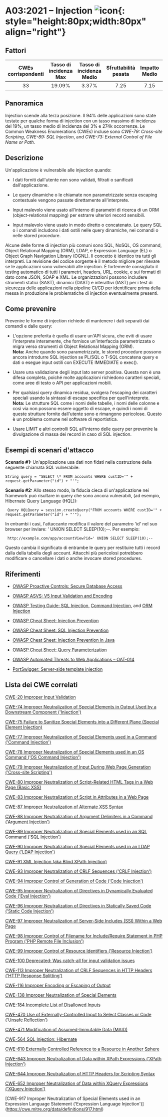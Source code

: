 # A03:2021 – Injection    ![icon](assets/TOP_10_Icons_Final_Injection.png){: style="height:80px;width:80px" align="right"} 

## Fattori

| CWEs corrispondenti | Tasso di incidenza Max | Tasso di incidenza Medio | Sfruttabilità pesata | Impatto Medio | Copertura Max | Copertura media | Occorrenze Totali | CVE Totali |
|:-------------:|:--------------------:|:--------------------:|:--------------:|:--------------:|:----------------------:|:---------------------:|:-------------------:|:------------:|
| 33          | 19.09%             | 3.37%              | 7.25                 | 7.15                | 94.04%       | 47.90%       | 274,228           | 32,078     |

## Panoramica

Injection scende alla terza posizione. Il 94% delle applicazioni
sono state testate per qualche forma di injection con un tasso massimo di incidenza del 19%, un tasso medio di incidenza del 3% e 274k occorrenze. Le Common Weakness Enumerations (CWEs) incluse sono
*CWE-79: Cross-site Scripting*, *CWE-89: SQL Injection*, and *CWE-73:
External Control of File Name or Path*.

## Descrizione 

Un'applicazione è vulnerabile alle injection quando:

- I dati forniti dall'utente non sono validati, filtrati o sanificati dall'applicazione.

- Le query dinamiche o le chiamate non parametrizzate senza escaping contestuale vengono passate direttamente    all'interprete.

- Input malevolo viene usato all'interno di parametri di ricerca di un ORM (object-relational mapping)
    per estrarre ulteriori record sensibili.

- Input malevolo viene usato in modo diretto o concatenato. Le query SQL o i comandi
    includono i dati ostili nelle query dinamiche, nei comandi o nelle stored procedure.


Alcune delle forme di injection più comuni sono SQL, NoSQL, OS command, Object
Relational Mapping (ORM), LDAP, e Expression Language (EL) o Object
Graph Navigation Library (OGNL). Il concetto è identico
tra tutti gli interpreti. La revisione del codice sorgente è il metodo migliore per
rilevare se le applicazioni sono vulnerabili alle injection. È fortemente consigliato il testing
automatico di tutti i parametri, headers, URL, cookie, e sui formati di dato come JSON, SOAP e XML. 
Le organizzazioni possono includere strumenti statici (SAST), dinamici (DAST) e interattivi (IAST) per i test di sicurezza delle applicazioni nella pipeline CI/CD
per identificare prima della messa in produzione le problematiche di injection eventualmente presenti.


## Come prevenire

Prevenire le forme di injection richiede di mantenere i dati separati dai comandi e dalle query:

- L'opzione preferita è quella di usare un'API sicura, che eviti di usare l'interprete
    interamente, che fornisce un'interfaccia parametrizzata o
    migra verso strumenti di Object Relational Mapping (ORM).<br/>
    **Nota:** Anche quando sono parametrizzate, le stored procedure possono ancora introdurre
    SQL injection se PL/SQL o T-SQL concatena query e dati o
    esegue input ostili con EXECUTE IMMEDIATE o exec().

- Usare una validazione degli input lato server positiva. Questa
    non è una difesa completa, poiché molte applicazioni richiedono caratteri speciali, 
    come aree di testo o API per applicazioni mobili.

- Per qualsiasi query dinamica residua, svolgera l'escaping dei caratteri speciali usando
    la sintassi di escape specifica per quell'interprete.<br/>
    **Nota:** Le strutture SQL come i nomi delle tabelle, i nomi delle colonne e così via
    non possono essere oggetto di escape, e quindi i nomi di queste strutture fornite dall'utente sono
    e rimangono pericolose. Questo è un problema comune nel software di reportistica.

- Usare LIMIT e altri controlli SQL all'interno delle query per prevenire la
    divulgazione di massa dei record in caso di SQL injection.


## Esempi di scenari d'attacco

**Scenario #1:** Un'applicazione usa dati non fidati nella costruzione
della seguente chiamata SQL vulnerabile:
```
String query = "SELECT \* FROM accounts WHERE custID='" + request.getParameter("id") + "'";
```

**Scenario #2:** Allo stesso modo, la fiducia cieca di un'applicazione nei framework
può risultare in query che sono ancora vulnerabili, (ad esempio, Hibernate Query
Language (HQL)):
```
 Query HQLQuery = session.createQuery("FROM accounts WHERE custID='" + request.getParameter("id") + "'");
```

In entrambi i casi, l'attaccante modifica il valore del parametro 'id' nel suo
browser per inviare: ' UNION SELECT SLEEP(10);--. Per esempio:
```
 http://example.com/app/accountView?id=' UNION SELECT SLEEP(10);--
```

Questo cambia il significato di entrambe le query per restituire tutti i record dalla
della tabella degli account. Attacchi più pericolosi potrebbero modificare o cancellare i dati
o anche invocare stored procedures.

## Riferimenti

-   [OWASP Proactive Controls: Secure Database Access](https://owasp.org/www-project-proactive-controls/v3/en/c3-secure-database)

-   [OWASP ASVS: V5 Input Validation and Encoding](https://owasp.org/www-project-application-security-verification-standard)

-   [OWASP Testing Guide: SQL Injection,](https://owasp.org/www-project-web-security-testing-guide/latest/4-Web_Application_Security_Testing/07-Input_Validation_Testing/05-Testing_for_SQL_Injection) [Command Injection](https://owasp.org/www-project-web-security-testing-guide/latest/4-Web_Application_Security_Testing/07-Input_Validation_Testing/12-Testing_for_Command_Injection),
    and [ORM Injection](https://owasp.org/www-project-web-security-testing-guide/latest/4-Web_Application_Security_Testing/07-Input_Validation_Testing/05.7-Testing_for_ORM_Injection)

-   [OWASP Cheat Sheet: Injection Prevention](https://cheatsheetseries.owasp.org/cheatsheets/Injection_Prevention_Cheat_Sheet.html)

-   [OWASP Cheat Sheet: SQL Injection Prevention](https://cheatsheetseries.owasp.org/cheatsheets/SQL_Injection_Prevention_Cheat_Sheet.html)

-   [OWASP Cheat Sheet: Injection Prevention in Java](https://cheatsheetseries.owasp.org/cheatsheets/Injection_Prevention_Cheat_Sheet_in_Java.html)

-   [OWASP Cheat Sheet: Query Parameterization](https://cheatsheetseries.owasp.org/cheatsheets/Query_Parameterization_Cheat_Sheet.html)

-   [OWASP Automated Threats to Web Applications – OAT-014](https://owasp.org/www-project-automated-threats-to-web-applications/)

-   [PortSwigger: Server-side template injection](https://portswigger.net/kb/issues/00101080_serversidetemplateinjection)

## Lista dei CWE correlati

[CWE-20 Improper Input Validation](https://cwe.mitre.org/data/definitions/20.html)

[CWE-74 Improper Neutralization of Special Elements in Output Used by a
Downstream Component ('Injection')](https://cwe.mitre.org/data/definitions/74.html)

[CWE-75 Failure to Sanitize Special Elements into a Different Plane
(Special Element Injection)](https://cwe.mitre.org/data/definitions/75.html)

[CWE-77 Improper Neutralization of Special Elements used in a Command
('Command Injection')](https://cwe.mitre.org/data/definitions/77.html)

[CWE-78 Improper Neutralization of Special Elements used in an OS Command
('OS Command Injection')](https://cwe.mitre.org/data/definitions/78.html)

[CWE-79 Improper Neutralization of Input During Web Page Generation
('Cross-site Scripting')](https://cwe.mitre.org/data/definitions/79.html)

[CWE-80 Improper Neutralization of Script-Related HTML Tags in a Web Page
(Basic XSS)](https://cwe.mitre.org/data/definitions/80.html)

[CWE-83 Improper Neutralization of Script in Attributes in a Web Page](https://cwe.mitre.org/data/definitions/83.html)

[CWE-87 Improper Neutralization of Alternate XSS Syntax](https://cwe.mitre.org/data/definitions/87.html)

[CWE-88 Improper Neutralization of Argument Delimiters in a Command ('Argument Injection')](https://cwe.mitre.org/data/definitions/88.html)

[CWE-89 Improper Neutralization of Special Elements used in an SQL Command ('SQL Injection')](https://cwe.mitre.org/data/definitions/89.html)

[CWE-90 Improper Neutralization of Special Elements used in an LDAP Query ('LDAP Injection')](https://cwe.mitre.org/data/definitions/90.html)

[CWE-91 XML Injection (aka Blind XPath Injection)](https://cwe.mitre.org/data/definitions/91.html)

[CWE-93 Improper Neutralization of CRLF Sequences ('CRLF Injection')](https://cwe.mitre.org/data/definitions/93.html)

[CWE-94 Improper Control of Generation of Code ('Code Injection')](https://cwe.mitre.org/data/definitions/94.html)

[CWE-95 Improper Neutralization of Directives in Dynamically Evaluated Code ('Eval Injection')](https://cwe.mitre.org/data/definitions/95.html)

[CWE-96 Improper Neutralization of Directives in Statically Saved Code ('Static Code Injection')](https://cwe.mitre.org/data/definitions/96.html)

[CWE-97 Improper Neutralization of Server-Side Includes (SSI) Within a Web Page](https://cwe.mitre.org/data/definitions/97.html)

[CWE-98 Improper Control of Filename for Include/Require Statement in PHP Program ('PHP Remote File Inclusion')](https://cwe.mitre.org/data/definitions/98.html)

[CWE-99 Improper Control of Resource Identifiers ('Resource Injection')](https://cwe.mitre.org/data/definitions/99.html)

[CWE-100 Deprecated: Was catch-all for input validation issues](https://cwe.mitre.org/data/definitions/100.html)

[CWE-113 Improper Neutralization of CRLF Sequences in HTTP Headers ('HTTP Response Splitting')](https://cwe.mitre.org/data/definitions/113.html)

[CWE-116 Improper Encoding or Escaping of Output](https://cwe.mitre.org/data/definitions/116.html)

[CWE-138 Improper Neutralization of Special Elements](https://cwe.mitre.org/data/definitions/138.html)

[CWE-184 Incomplete List of Disallowed Inputs](https://cwe.mitre.org/data/definitions/184.html)

[CWE-470 Use of Externally-Controlled Input to Select Classes or Code ('Unsafe Reflection')](https://cwe.mitre.org/data/definitions/470.html)

[CWE-471 Modification of Assumed-Immutable Data (MAID)](https://cwe.mitre.org/data/definitions/471.html)

[CWE-564 SQL Injection: Hibernate](https://cwe.mitre.org/data/definitions/564.html)

[CWE-610 Externally Controlled Reference to a Resource in Another Sphere](https://cwe.mitre.org/data/definitions/610.html)

[CWE-643 Improper Neutralization of Data within XPath Expressions ('XPath Injection')](https://cwe.mitre.org/data/definitions/643.html)

[CWE-644 Improper Neutralization of HTTP Headers for Scripting Syntax](https://cwe.mitre.org/data/definitions/644.html)

[CWE-652 Improper Neutralization of Data within XQuery Expressions ('XQuery Injection')](https://cwe.mitre.org/data/definitions/652.html)

[CWE-917 Improper Neutralization of Special Elements used in an Expression Language Statement ('Expression Language Injection')] (https://cwe.mitre.org/data/definitions/917.html)

